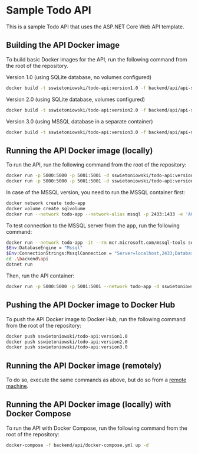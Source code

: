 # Sample Todo API

This is a sample Todo API that uses the ASP.NET Core Web API template.

## Building the API Docker image

To build basic Docker images for the API, run the following command from the root of the repository.

Version 1.0 (using SQLite database, no volumes configured)

```bash
docker build -t sswietoniowski/todo-api:version1.0 -f backend/api/api-sqlite.dockerfile ./backend/api
```

Version 2.0 (using SQLite database, volumes configured)

```bash
docker build -t sswietoniowski/todo-api:version2.0 -f backend/api/api-sqlite-with-volumes.dockerfile ./backend/api
```

Version 3.0 (using MSSQL database in a separate container)

```bash
docker build -t sswietoniowski/todo-api:version3.0 -f backend/api/api-mssql.dockerfile ./backend/api
```

## Running the API Docker image (locally)

To run the API, run the following command from the root of the repository:

```bash
docker run -p 5000:5000 -p 5001:5001 -d sswietoniowski/todo-api:version1.0
docker run -p 5000:5000 -p 5001:5001 -d sswietoniowski/todo-api:version2.0
```

In case of the MSSQL version, you need to run the MSSQL container first:

```bash
docker network create todo-app
docker volume create sqlvolume
docker run --network todo-app --network-alias mssql -p 2433:1433 -e 'ACCEPT_EULA=Y' -e 'SA_PASSWORD=Password123!' -v sqlvolume:/var/opt/mssql -d mcr.microsoft.com/mssql/server:2019-latest
```

To test connection to the MSSQL server from the app, run the following command:

```bash
docker run --network todo-app -it --rm mcr.microsoft.com/mssql-tools sqlcmd -S mssql -U SA -P Password123!
$Env:DatabaseEngine = "Mssql"
$Env:ConnectionStrings:MssqlConnection = "Server=localhost,2433;Database=todos;User=sa;Password=Password123!"
cd .\backend\api
dotnet run
```

Then, run the API container:

```bash
docker run -p 5000:5000 -p 5001:5001 --network todo-app -d sswietoniowski/todo-api:version3.0
```

## Pushing the API Docker image to Docker Hub

To push the API Docker image to Docker Hub, run the following command from the root of the repository:

```bash
docker push sswietoniowski/todo-api:version1.0
docker push sswietoniowski/todo-api:version2.0
docker push sswietoniowski/todo-api:version3.0
```

## Running the API Docker image (remotely)

To do so, execute the same commands as above, but do so from a [remote machine](https://labs.play-with-docker.com/).

## Running the API Docker image (locally) with Docker Compose

To run the API with Docker Compose, run the following command from the root of the repository:

```bash
docker-compose -f backend/api/docker-compose.yml up -d
```
